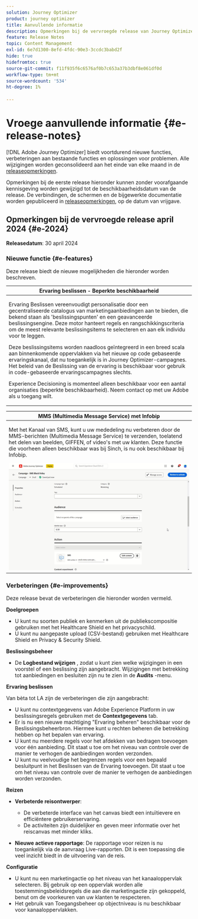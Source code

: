 ```yaml
---
solution: Journey Optimizer
product: journey optimizer
title: Aanvullende informatie
description: Opmerkingen bij de vervroegde release van Journey Optimizer
feature: Release Notes
topic: Content Management
exl-id: 6e7d1300-8efd-4fdc-90e3-3ccdc3babd2f
hide: true
hidefromtoc: true
source-git-commit: f11f935f6c6576af0b7c653a37b3dbf8e061df0d
workflow-type: tm+mt
source-wordcount: '534'
ht-degree: 1%

---
```


# Vroege aanvullende informatie {#e-release-notes}

[!DNL Adobe Journey Optimizer] biedt voortdurend nieuwe functies, verbeteringen aan bestaande functies en oplossingen voor problemen. Alle wijzigingen worden geconsolideerd aan het einde van elke maand in de [releaseopmerkingen](release-notes.md).

Opmerkingen bij de eerste release hieronder kunnen zonder voorafgaande kennisgeving worden gewijzigd tot de beschikbaarheidsdatum van de release. De verbindingen, de schermen en de bijgewerkte documentatie worden gepubliceerd in [releaseopmerkingen](release-notes.md), op de datum van vrijgave.

## Opmerkingen bij de vervroegde release april 2024 {#e-2024}

**Releasedatum**: 30 april 2024

### Nieuwe functie {#e-features}

Deze release biedt de nieuwe mogelijkheden die hieronder worden beschreven.

<!--table>
<thead>
<tr>
<th><strong>Business rules - Private Beta</strong><br/></th>
</tr>
</thead>
<tbody>
<tr>
<td>
<p>It is now possible to create and apply rule sets to your marketing communications.  </p>
</td>
</tr>
</tbody>
</table-->

<table>
<thead>
<tr>
<th><strong>Ervaring beslissen - Beperkte beschikbaarheid</strong><br/></th>
</tr>
</thead>
<tbody>
<tr>
<td>
<p>Ervaring Beslissen vereenvoudigt personalisatie door een gecentraliseerde catalogus van marketingaanbiedingen aan te bieden, die bekend staan als 'beslissingspunten' en een geavanceerde beslissingsengine. Deze motor hanteert regels en rangschikkingscriteria om de meest relevante beslissingsitems te selecteren en aan elk individu voor te leggen.</p>
<p>Deze beslissingsitems worden naadloos geïntegreerd in een breed scala aan binnenkomende oppervlakken via het nieuwe op code gebaseerde ervaringskanaal, dat nu toegankelijk is in Journey Optimizer-campagnes. Het beleid van de Beslissing van de ervaring is beschikbaar voor gebruik in code-gebaseerde ervaringscampagnes slechts.</p>
<p>Experience Decisioning is momenteel alleen beschikbaar voor een aantal organisaties (beperkte beschikbaarheid). Neem contact op met uw Adobe als u toegang wilt.</p>
</td>
</tr>
</tbody>
</table>

<!--table>
<thead>
<tr>
<th><strong>Personalization - Local Lookups - Multi-Entity Support - Beta</strong><br/></th>
</tr>
</thead>
<tbody>
<tr>
<td>
<p>TBD</p>
</td>
</tr>
</tbody>
</table-->

<table>
<thead>
<tr>
<th><strong>MMS (Multimedia Message Service) met Infobip</strong><br/></th>
</tr>
</thead>
<tbody>
<tr>
<td>
<p>Met het Kanaal van SMS, kunt u uw mededeling nu verbeteren door de MMS-berichten (Multimedia Message Service) te verzenden, toelatend het delen van beelden, GIFFEN, of video's met uw klanten. Deze functie die voorheen alleen beschikbaar was bij Sinch, is nu ook beschikbaar bij Infobip.</p>
<img src="assets/do-not-localize/mms.gif"/>
</td>
</tr>
</tbody>
</table>

<!-- table>
<thead>
<tr>
<th><strong>AI Assistant - Experience Variant Generation - Beta</strong><br/></th>
</tr>
</thead>
<tbody>
<tr>
<td>
<p>Once you have created and personalized your message, take your content to the next level with the AI assistant. You can now use the AI assistant to optimize your message's impact by experimenting with different main titles, and images. Each variant is managed as a unique Treatment, to measure and compare which title effectively generates more clicks.</p>
</td>
</tr>
</tbody>
</table-->

<!--table>
<thead>
<tr>
<th><strong>IP Warmup Workflow - LA</strong><br/></th>
</tr>
</thead>
<tbody>
<tr>
<td>
<p>You can now easily perform IP warmup workflows directly from the Journey Optimizer interface in a standardized and efficient way that follows the best practices for optimal deliverability.</p>
</td>
</tr>
</tbody>
</table-->

<!--table>
<thead>
<tr>
<th><strong>Email Surface Personalization - Private beta </strong><br/></th>
</tr>
</thead>
<tbody>
<tr>
<td>
<p>You can now define dynamic subdomains and personalized header parameters when creating email channel surfaces, for increased flexibility and control over your email settings.</p>
</td>
</tr>
</tbody>
</table-->

### Verbeteringen {#e-improvements}

Deze release bevat de verbeteringen die hieronder worden vermeld.

<!--
* **ExD reporting in AEP**: TBD
-->

**Doelgroepen**

* U kunt nu soorten publiek en kenmerken uit de publiekscompositie gebruiken met het Healthcare Shield en het privacyschild.
* U kunt nu aangepaste upload (CSV-bestand) gebruiken met Healthcare Shield en Privacy &amp; Security Shield.

<!--
* **Experience Decisioning + Code-based experiences (LA)**: You can now leverage the Experience decisioning feature to use decision items in your code-based campaigns. Note: The Code-based experience channel and Experience decisioning are not available for organizations that have purchased the Adobe Healthcare Shield and Privacy and Security Shield add-on offerings.
-->
<!--
* **Expression Fragments supported for Web and In-App**: Expression fragments are now available for the Web and In-app channels. 
-->


<!--
* **DULE for AJO Channel Surface**: It is now possible to apply a label on certain profile attributes to restrict their usage inside a channel surface through marketing actions.
-->


<!--
* **List-Unsubscribe updates**: Following on the recent Gmail and Yahoo announcements for bulk senders, Journey Optimizer supports the "post/1-click" List-Unsubscribe option. 
-->

**Beslissingsbeheer**

* De **Logbestand wijzigen** , zodat u kunt zien welke wijzigingen in een voorstel of een beslissing zijn aangebracht. Wijzigingen met betrekking tot aanbiedingen en besluiten zijn nu te zien in de **Audits** -menu.

**Ervaring beslissen**

Van bèta tot LA zijn de verbeteringen die zijn aangebracht:

<!-- TO CONFIRM * Experience Decisioning left navigation menus have been renamed:
    * "Items" is now "Catalogs"
    * "Configuration" is now "Strategy setup"-->
* U kunt nu contextgegevens van Adobe Experience Platform in uw beslissingsregels gebruiken met de **Contextgegevens** tab.
* Er is nu een nieuwe machtiging &quot;Ervaring beheren&quot; beschikbaar voor de Beslissingsbeheerbron. Hiermee kunt u rechten beheren die betrekking hebben op het bepalen van ervaring.
* U kunt nu meerdere regels voor het afdekken van bedragen toevoegen voor één aanbieding. Dit staat u toe om het niveau van controle over de manier te verhogen de aanbiedingen worden verzonden.
* U kunt nu veelvoudige het begrenzen regels voor een bepaald besluitpunt in het Beslissen van de Ervaring toevoegen. Dit staat u toe om het niveau van controle over de manier te verhogen de aanbiedingen worden verzonden.

**Reizen**

* **Verbeterde reisontwerper**:

   * De verbeterde interface van het canvas biedt een intuïtievere en efficiëntere gebruikerservaring.
   * De activiteiten zijn duidelijker en geven meer informatie over het reiscanvas met minder kliks.

* **Nieuwe actieve rapportage**: De rapportage voor reizen is nu toegankelijk via de aanvraag Live-rapporten. Dit is een toepassing die veel inzicht biedt in de uitvoering van de reis.

**Configuratie**

* U kunt nu een marketingactie op het niveau van het kanaaloppervlak selecteren. Bij gebruik op een oppervlak worden alle toestemmingsbeleidsregels die aan die marketingactie zijn gekoppeld, benut om de voorkeuren van uw klanten te respecteren.
* Het gebruik van Toegangsbeheer op objectniveau is nu beschikbaar voor kanaaloppervlakken.

